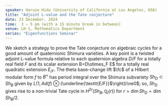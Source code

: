 ```yaml
---
speaker: Haruzo Hida (University of California at Los Angeles, USA)
title: "Adjoint L-value and the Tate conjecture"
date: 23 December, 2024
time:  3 – 5 pm (with a 15 minute break in between)
venue: LH-1, Mathematics Department
series: "Eigenfunctions Seminar"
---
```


We sketch a strategy to prove the Tate conjecture on algebraic cycles
for a good amount of quaternionic Shimura varieties.
A key point is a twisted adjoint L-value formula relative to each
quaternion algebra  $D/F$  for a totally real field   $F$
and its scalar extension  B=D\otimes_F E$  for a totally real quadratic
extension  $E_{/F}$.
The theta base-change lift  $\fc$  of a Hilbert modular form  $f$  to
$B^\times$  has period integral over the Shimura subvariety
$Sh_D\subset Sh_B$
given by  $L(1,Ad(f)\otimes\left($\underline{\textit{E/F}}$\right))\ne0$; so,
$Sh_D$  gives rise
to a non-trivial Tate cycle  in  $H^{2r}(Sh_B,\mathbb{Q}_l(r))$  for  $r=\dim
Sh_D=\dim Sh_B/2$.
